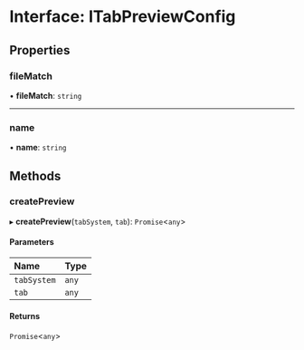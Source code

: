 # Interface: ITabPreviewConfig

## Properties

### fileMatch

• **fileMatch**: `string`

___

### name

• **name**: `string`

## Methods

### createPreview

▸ **createPreview**(`tabSystem`, `tab`): `Promise`<`any`\>

#### Parameters

| Name | Type |
| :------ | :------ |
| `tabSystem` | `any` |
| `tab` | `any` |

#### Returns

`Promise`<`any`\>
